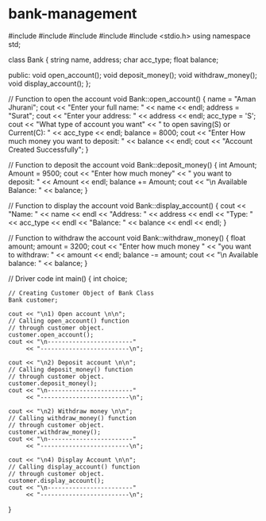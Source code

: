 # bank-management
#include <cstdlib>
#include <fstream>
#include <iomanip>
#include <iostream>
#include <stdio.h>
using namespace std;
 
class Bank {
    string name, address;
    char acc_type;
    float balance;
 
public:
    void open_account();
    void deposit_money();
    void withdraw_money();
    void display_account();
};
 
// Function to open the account
void Bank::open_account()
{
    name = "Aman Jhurani";
    cout << "Enter your full name: "
         << name << endl;
    address = "Surat";
    cout << "Enter your address: "
         << address << endl;
    acc_type = 'S';
    cout << "What type of account you want"
         << " to open saving(S) or Current(C): "
         << acc_type << endl;
    balance = 8000;
    cout << "Enter How much money you want to deposit: "
         << balance << endl;
    cout << "Account Created Successfully";
}
 
// Function to deposit the account
void Bank::deposit_money()
{
    int Amount;
    Amount = 9500;
    cout << "Enter how much money"
         << " you want to deposit: "
         << Amount << endl;
    balance += Amount;
    cout << "\n Available Balance: "
         << balance;
}
 
// Function to display the account
void Bank::display_account()
{
    cout << "Name: " << name << endl
         << "Address: " << address << endl
         << "Type: " << acc_type << endl
         << "Balance: " << balance << endl
         << endl;
}
 
// Function to withdraw the account
void Bank::withdraw_money()
{
    float amount;
    amount = 3200;
    cout << "Enter how much money "
         << "you want to withdraw: "
         << amount << endl;
    balance -= amount;
    cout << "\n Available balance: "
         << balance;
}
 
// Driver code
int main()
{
    int choice;
 
    // Creating Customer Object of Bank Class
    Bank customer;
 
    cout << "\n1) Open account \n\n";
    // Calling open_account() function
    // through customer object.
    customer.open_account();
    cout << "\n------------------------"
         << "-------------------------\n";
 
    cout << "\n2) Deposit account \n\n";
    // Calling deposit_money() function
    // through customer object.
    customer.deposit_money();
    cout << "\n------------------------"
         << "-------------------------\n";
 
    cout << "\n2) Withdraw money \n\n";
    // Calling withdraw_money() function
    // through customer object.
    customer.withdraw_money();
    cout << "\n------------------------"
         << "-------------------------\n";
 
    cout << "\n4) Display Account \n\n";
    // Calling display_account() function
    // through customer object.
    customer.display_account();
    cout << "\n------------------------"
         << "-------------------------\n";

}
